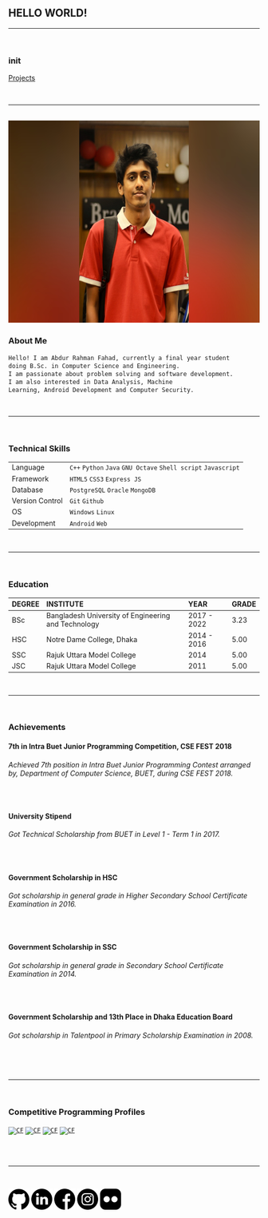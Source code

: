 ## HELLO WORLD!
* * *
<br>

### init

[Projects](/new/)

<br>

* * * 

<br>


<img alt="My pic" style="box-shadow: 2px,2px;" height="405px" src="InShot_20210419_231658191.jpg">


### About Me
```
Hello! I am Abdur Rahman Fahad, currently a final year student 
doing B.Sc. in Computer Science and Engineering.
I am passionate about problem solving and software development. 
I am also interested in Data Analysis, Machine
Learning, Android Development and Computer Security.
```
<br>

* * *

<br>

### Technical Skills

|      |         |
|:-----|:--------|
| Language | `C++` `Python` `Java` `GNU Octave`  `Shell script` `Javascript` |
| Framework | `HTML5` `CSS3` `Express JS`|
| Database | `PostgreSQL` `Oracle` `MongoDB` |
| Version Control | `Git` `Github` |
| OS | `Windows` `Linux` |
| Development | `Android` `Web` |

<br>

* * *

<br>

### Education

| DEGREE       | INSTITUTE          | YEAR | GRADE |
|:-------------|:------------------|:------| :------|
| BSc          | Bangladesh University of Engineering and Technology | 2017 - 2022  |  3.23  |
| HSC          | Notre Dame College, Dhaka | 2014 - 2016  | 5.00 |
| SSC          |   Rajuk Uttara Model College   | 2014  | 5.00 |
| JSC          | Rajuk Uttara Model College | 2011 | 5.00 |

<br>

* * *

<br>

### Achievements

#### 7th in Intra Buet Junior Programming Competition, CSE FEST 2018

###### Achieved 7th position in Intra Buet Junior Programming Contest arranged by, Department of Computer Science, BUET, during CSE FEST 2018.

<br>


#### University Stipend

###### Got Technical Scholarship from BUET in Level 1 - Term 1 in 2017.

<br>


#### Government Scholarship in HSC

###### Got scholarship in general grade in Higher Secondary School Certificate Examination in 2016.


<br>

#### Government Scholarship in SSC

###### Got scholarship in general grade in Secondary School Certificate Examination in 2014.

<br>

#### Government Scholarship and 13th Place in Dhaka Education Board

###### Got scholarship in Talentpool in Primary Scholarship Examination in 2008.

<br>

<br>



* * *

<br>

### Competitive Programming Profiles

<code><a href="https://codeforces.com/profile/1605069"><img alt="CF" width="205px"  title="Codeforces" src="https://web.uvic.ca/~amashreg/img/codeforces.png"></a></code>
<code><a href="https://www.hackerrank.com/fahad69?hr_r=1"><img alt="CF" width="38px" title="HackerRank" src="https://res-1.cloudinary.com/crunchbase-production/image/upload/c_lpad,h_170,w_170,f_auto,b_white,q_auto:eco/lqlkg85sw4sgmp2xvznh"></a></code>
<code><a href="https://toph.co/u/fahad_69"><img alt="CF" width="94px" title="Toph" src="https://toph.co/images/logo_120h.png?_=e36c556d521158f36164031eac9b2c0a0190f8b2"></a></code>
<code><a href="https://www.codechef.com/users/fahad69"><img alt="CF" width="108px" title="CodeChef" src="https://www.codechef.com/sites/all/themes/abessive/cc-logo.png"></a></code>

<br>

<br>

* * *

<br>

<code><a href="https://github.com/AbdurRahmanFahad"><img height="42" src="icons/github.png"></a></code>
<code><a href="https://www.linkedin.com/in/abdur-rahman-fahad-a24091183/"><img height="42" src="icons/linkedin.png"></a></code>
<code><a href="https://www.facebook.com/fahad1605069"><img height="42" src="icons/facebook.png"></a></code>
<code><a href="https://www.instagram.com/__fahad_rahman__/"><img height="42" src="icons/instagram.png"></a></code>
<code><a href="https://www.flickr.com/photos/153952100@N04/"><img height="42" src="icons/flickr.png"></a></code>

<br>
